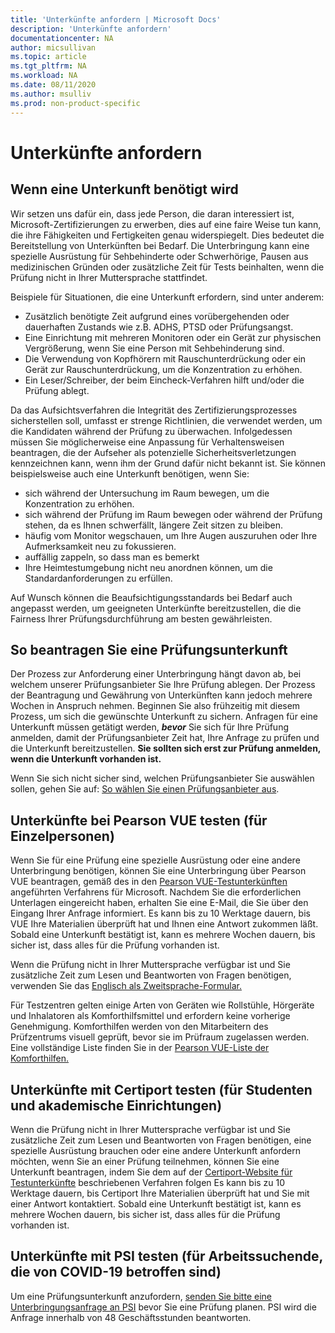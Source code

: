 ```yaml
---
title: 'Unterkünfte anfordern | Microsoft Docs'
description: 'Unterkünfte anfordern' 
documentationcenter: NA 
author: micsullivan
ms.topic: article
ms.tgt_pltfrm: NA
ms.workload: NA
ms.date: 08/11/2020
ms.author: msulliv
ms.prod: non-product-specific
---
```

# Unterkünfte anfordern

## Wenn eine Unterkunft benötigt wird

Wir setzen uns dafür ein, dass jede Person, die daran interessiert ist, Microsoft-Zertifizierungen zu erwerben, dies auf eine faire Weise tun kann, die ihre Fähigkeiten und Fertigkeiten genau widerspiegelt. Dies bedeutet die Bereitstellung von Unterkünften bei Bedarf. Die Unterbringung kann eine spezielle Ausrüstung für Sehbehinderte oder Schwerhörige, Pausen aus medizinischen Gründen oder zusätzliche Zeit für Tests beinhalten, wenn die Prüfung nicht in Ihrer Muttersprache stattfindet.

Beispiele für Situationen, die eine Unterkunft erfordern, sind unter anderem:

- Zusätzlich benötigte Zeit aufgrund eines vorübergehenden oder dauerhaften Zustands wie z.B. ADHS, PTSD oder Prüfungsangst.
- Eine Einrichtung mit mehreren Monitoren oder ein Gerät zur physischen Vergrößerung, wenn Sie eine Person mit Sehbehinderung sind.
- Die Verwendung von Kopfhörern mit Rauschunterdrückung oder ein Gerät zur Rauschunterdrückung, um die Konzentration zu erhöhen.
- Ein Leser/Schreiber, der beim Eincheck-Verfahren hilft und/oder die Prüfung ablegt.

Da das Aufsichtsverfahren die Integrität des Zertifizierungsprozesses sicherstellen soll, umfasst er strenge Richtlinien, die verwendet werden, um die Kandidaten während der Prüfung zu überwachen. Infolgedessen müssen Sie möglicherweise eine Anpassung für Verhaltensweisen beantragen, die der Aufseher als potenzielle Sicherheitsverletzungen kennzeichnen kann, wenn ihm der Grund dafür nicht bekannt ist. Sie können beispielsweise auch eine Unterkunft benötigen, wenn Sie:

- sich während der Untersuchung im Raum bewegen, um die Konzentration zu erhöhen.
- sich während der Prüfung im Raum bewegen oder während der Prüfung stehen, da es Ihnen schwerfällt, längere Zeit sitzen zu bleiben.
- häufig vom Monitor wegschauen, um Ihre Augen auszuruhen oder Ihre Aufmerksamkeit neu zu fokussieren.
- auffällig zappeln, so dass man es bemerkt
- Ihre Heimtestumgebung nicht neu anordnen können, um die Standardanforderungen zu erfüllen.

Auf Wunsch können die Beaufsichtigungsstandards bei Bedarf auch angepasst werden, um geeigneten Unterkünfte bereitzustellen, die die Fairness Ihrer Prüfungsdurchführung am besten gewährleisten.

## So beantragen Sie eine Prüfungsunterkunft

Der Prozess zur Anforderung einer Unterbringung hängt davon ab, bei welchem unserer Prüfungsanbieter Sie Ihre Prüfung ablegen. Der Prozess der Beantragung und Gewährung von Unterkünften kann jedoch mehrere Wochen in Anspruch nehmen. Beginnen Sie also frühzeitig mit diesem Prozess, um sich die gewünschte Unterkunft zu sichern. Anfragen für eine Unterkunft müssen getätigt werden, ***bevor*** Sie sich für Ihre Prüfung anmelden, damit der Prüfungsanbieter Zeit hat, Ihre Anfrage zu prüfen und die Unterkunft bereitzustellen. **Sie sollten sich erst zur Prüfung anmelden, wenn die Unterkunft vorhanden ist.**

Wenn Sie sich nicht sicher sind, welchen Prüfungsanbieter Sie auswählen sollen, gehen Sie auf: [So wählen Sie einen Prüfungsanbieter aus](/learn/certifications/register-schedule-exam#how-to-choose-an-exam-delivery-provider).

## Unterkünfte bei Pearson VUE testen (für Einzelpersonen)

Wenn Sie für eine Prüfung eine spezielle Ausrüstung oder eine andere Unterbringung benötigen, können Sie eine Unterbringung über Pearson VUE beantragen, gemäß des in den [Pearson VUE-Testunterkünften](https://www.pearsonvue.com/accommodations/pv_review.asp?clientName=Microsoft) angeführten Verfahrens für Microsoft. Nachdem Sie die erforderlichen Unterlagen eingereicht haben, erhalten Sie eine E-Mail, die Sie über den Eingang Ihrer Anfrage informiert. Es kann bis zu 10 Werktage dauern, bis VUE Ihre Materialien überprüft hat und Ihnen eine Antwort zukommen läßt. Sobald eine Unterkunft bestätigt ist, kann es mehrere Wochen dauern, bis sicher ist, dass alles für die Prüfung vorhanden ist.

Wenn die Prüfung nicht in Ihrer Muttersprache verfügbar ist und Sie zusätzliche Zeit zum Lesen und Beantworten von Fragen benötigen, verwenden Sie das [Englisch als Zweitsprache-Formular.](https://home.pearsonvue.com/Clients/Microsoft/esl_form_pearson.aspx)

Für Testzentren gelten einige Arten von Geräten wie Rollstühle, Hörgeräte und Inhalatoren als Komforthilfsmittel und erfordern keine vorherige Genehmigung. Komforthilfen werden von den Mitarbeitern des Prüfzentrums visuell geprüft, bevor sie im Prüfraum zugelassen werden. Eine vollständige Liste finden Sie in der [Pearson VUE-Liste der Komforthilfen.](https://home.pearsonvue.com/Test-takers/Accommodations/Pearson-VUE-Comfort-Aid-List-PDF.aspx)

## Unterkünfte mit Certiport testen (für Studenten und akademische Einrichtungen)

Wenn die Prüfung nicht in Ihrer Muttersprache verfügbar ist und Sie zusätzliche Zeit zum Lesen und Beantworten von Fragen benötigen, eine spezielle Ausrüstung brauchen oder eine andere Unterkunft anfordern möchten, wenn Sie an einer Prüfung teilnehmen, können Sie eine Unterkunft beantragen, indem Sie dem auf der [Certiport-Website für Testunterkünfte](https://certiport.pearsonvue.com/Educator-resources/Exam-policies/Accommodations) beschriebenen Verfahren folgen Es kann bis zu 10 Werktage dauern, bis Certiport Ihre Materialien überprüft hat und Sie mit einer Antwort kontaktiert. Sobald eine Unterkunft bestätigt ist, kann es mehrere Wochen dauern, bis sicher ist, dass alles für die Prüfung vorhanden ist.

## Unterkünfte mit PSI testen (für Arbeitssuchende, die von COVID-19 betroffen sind)

Um eine Prüfungsunterkunft anzufordern, [senden Sie bitte eine Unterbringungsanfrage an PSI](https://psi-cdexp.zendesk.com/hc/en-us/requests/new?ticket_form_id=360000150872) bevor Sie eine Prüfung planen. PSI wird die Anfrage innerhalb von 48 Geschäftsstunden beantworten.